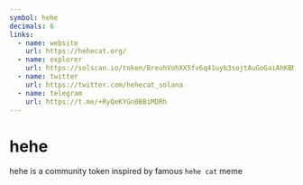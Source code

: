 ```yaml
---
symbol: hehe
decimals: 6
links:
  - name: website
    url: https://hehecat.org/
  - name: explorer
    url: https://solscan.io/token/BreuhVohXX5fv6q41uyb3sojtAuGoGaiAhKBMtcrpump
  - name: twitter
    url: https://twitter.com/hehecat_solana
  - name: telegram
    url: https://t.me/+RyQeKYGn0BBiMDRh
---
```


# hehe

hehe is a community token inspired by famous `hehe cat` meme
